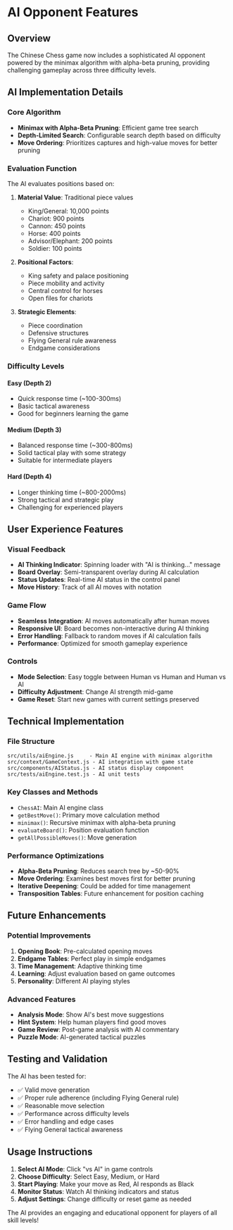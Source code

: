 # AI Opponent Features

## Overview
The Chinese Chess game now includes a sophisticated AI opponent powered by the minimax algorithm with alpha-beta pruning, providing challenging gameplay across three difficulty levels.

## AI Implementation Details

### Core Algorithm
- **Minimax with Alpha-Beta Pruning**: Efficient game tree search
- **Depth-Limited Search**: Configurable search depth based on difficulty
- **Move Ordering**: Prioritizes captures and high-value moves for better pruning

### Evaluation Function
The AI evaluates positions based on:

1. **Material Value**: Traditional piece values
   - King/General: 10,000 points
   - Chariot: 900 points
   - Cannon: 450 points
   - Horse: 400 points
   - Advisor/Elephant: 200 points
   - Soldier: 100 points

2. **Positional Factors**:
   - King safety and palace positioning
   - Piece mobility and activity
   - Central control for horses
   - Open files for chariots

3. **Strategic Elements**:
   - Piece coordination
   - Defensive structures
   - Flying General rule awareness
   - Endgame considerations

### Difficulty Levels

#### Easy (Depth 2)
- Quick response time (~100-300ms)
- Basic tactical awareness
- Good for beginners learning the game

#### Medium (Depth 3) 
- Balanced response time (~300-800ms)
- Solid tactical play with some strategy
- Suitable for intermediate players

#### Hard (Depth 4)
- Longer thinking time (~800-2000ms)
- Strong tactical and strategic play
- Challenging for experienced players

## User Experience Features

### Visual Feedback
- **AI Thinking Indicator**: Spinning loader with "AI is thinking..." message
- **Board Overlay**: Semi-transparent overlay during AI calculation
- **Status Updates**: Real-time AI status in the control panel
- **Move History**: Track of all AI moves with notation

### Game Flow
- **Seamless Integration**: AI moves automatically after human moves
- **Responsive UI**: Board becomes non-interactive during AI thinking
- **Error Handling**: Fallback to random moves if AI calculation fails
- **Performance**: Optimized for smooth gameplay experience

### Controls
- **Mode Selection**: Easy toggle between Human vs Human and Human vs AI
- **Difficulty Adjustment**: Change AI strength mid-game
- **Game Reset**: Start new games with current settings preserved

## Technical Implementation

### File Structure
```
src/utils/aiEngine.js     - Main AI engine with minimax algorithm
src/context/GameContext.js - AI integration with game state
src/components/AIStatus.js - AI status display component
src/tests/aiEngine.test.js - AI unit tests
```

### Key Classes and Methods
- `ChessAI`: Main AI engine class
- `getBestMove()`: Primary move calculation method
- `minimax()`: Recursive minimax with alpha-beta pruning
- `evaluateBoard()`: Position evaluation function
- `getAllPossibleMoves()`: Move generation

### Performance Optimizations
- **Alpha-Beta Pruning**: Reduces search tree by ~50-90%
- **Move Ordering**: Examines best moves first for better pruning
- **Iterative Deepening**: Could be added for time management
- **Transposition Tables**: Future enhancement for position caching

## Future Enhancements

### Potential Improvements
1. **Opening Book**: Pre-calculated opening moves
2. **Endgame Tables**: Perfect play in simple endgames
3. **Time Management**: Adaptive thinking time
4. **Learning**: Adjust evaluation based on game outcomes
5. **Personality**: Different AI playing styles

### Advanced Features
- **Analysis Mode**: Show AI's best move suggestions
- **Hint System**: Help human players find good moves
- **Game Review**: Post-game analysis with AI commentary
- **Puzzle Mode**: AI-generated tactical puzzles

## Testing and Validation

The AI has been tested for:
- ✅ Valid move generation
- ✅ Proper rule adherence (including Flying General rule)
- ✅ Reasonable move selection
- ✅ Performance across difficulty levels
- ✅ Error handling and edge cases
- ✅ Flying General tactical awareness

## Usage Instructions

1. **Select AI Mode**: Click "vs AI" in game controls
2. **Choose Difficulty**: Select Easy, Medium, or Hard
3. **Start Playing**: Make your move as Red, AI responds as Black
4. **Monitor Status**: Watch AI thinking indicators and status
5. **Adjust Settings**: Change difficulty or reset game as needed

The AI provides an engaging and educational opponent for players of all skill levels!